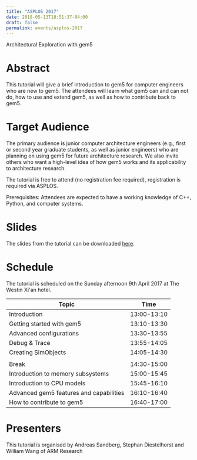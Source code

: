 ```yaml
---
title: "ASPLOS 2017"
date: 2018-05-13T18:51:37-04:00
draft: false
permalink: events/asplos-2017
---
```


Architectural Exploration with gem5

# Abstract

This tutorial will give a brief introduction to gem5 for computer
engineers who are new to gem5. The attendees will learn what gem5 can
and can not do, how to use and extend gem5, as well as how to contribute
back to gem5.

# Target Audience

The primary audience is junior computer architecture engineers (e.g.,
first or second year graduate students, as well as junior engineers) who
are planning on using gem5 for future architecture research. We also
invite others who want a high-level idea of how gem5 works and its
applicability to architecture research.

The tutorial is free to attend (no registration fee required),
registration is required via ASPLOS.

Prerequisites: Attendees are expected to have a working knowledge of
C++, Python, and computer systems.

# Slides

The slides from the tutorial can be downloaded
[here](:file:ASPLOS2017_gem5_tutorial.pdf "wikilink").

# Schedule

The tutorial is scheduled on the Sunday afternoon 9th April 2017 at The
Westin Xi'an hotel.

| Topic                                   | Time        |
| --------------------------------------- | ----------- |
| Introduction                            | 13:00-13:10 |
| Getting started with gem5               | 13:10-13:30 |
| Advanced configurations                 | 13:30-13:55 |
| Debug & Trace                           | 13:55-14:05 |
| Creating SimObjects                     | 14:05-14:30 |
|  |
| Break                                   | 14:30-15:00 |
| Introduction to memory subsystems       | 15:00-15:45 |
| Introduction to CPU models              | 15:45-16:10 |
| Advanced gem5 features and capabilities | 16:10-16:40 |
| How to contribute to gem5               | 16:40-17:00 |

# Presenters

This tutorial is organised by Andreas Sandberg, Stephan Diestelhorst and
William Wang of ARM Research
